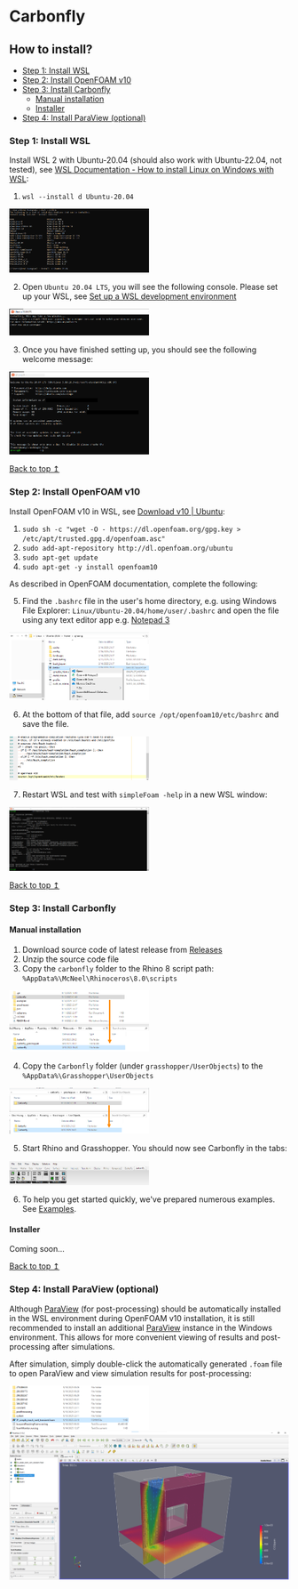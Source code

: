 # Carbonfly

## How to install?

- [Step 1: Install WSL](#step-1-install-wsl)
- [Step 2: Install OpenFOAM v10](#step-2-install-openfoam-v10)
- [Step 3: Install Carbonfly](#step-3-install-carbonfly)
  - [Manual installation](#manual-installation)
  - [Installer](#installer)
- [Step 4: Install ParaView (optional)](#step-4-install-paraview-optional)


### Step 1: Install WSL

Install WSL 2 with Ubuntu-20.04 (should also work with Ubuntu-22.04, not tested), see [WSL Documentation - How to install Linux on Windows with WSL](https://learn.microsoft.com/en-us/windows/wsl/install):

1. `wsl --install d Ubuntu-20.04`

<img src="./pics/install_wsl_01.png" alt="install wsl Ubuntu-20.04" width="50%">

2. Open `Ubuntu 20.04 LTS`, you will see the following console. Please set up your WSL, see [Set up a WSL development environment](https://learn.microsoft.com/en-us/windows/wsl/setup/environment#set-up-your-linux-username-and-password)

<img src="./pics/install_wsl_02.png" alt="set up wsl Ubuntu-20.04" width="50%">

3. Once you have finished setting up, you should see the following welcome message:

<img src="./pics/install_wsl_03.png" alt="finish wsl Ubuntu-20.04" width="50%">

[Back to top ↥](#carbonfly)

### Step 2: Install OpenFOAM v10

Install OpenFOAM v10 in WSL, see [Download v10 | Ubuntu](https://openfoam.org/download/10-ubuntu/):

1. `sudo sh -c "wget -O - https://dl.openfoam.org/gpg.key > /etc/apt/trusted.gpg.d/openfoam.asc"`
2. `sudo add-apt-repository http://dl.openfoam.org/ubuntu`
3. `sudo apt-get update`
4. `sudo apt-get -y install openfoam10`

As described in OpenFOAM documentation, complete the following:

5. Find the `.bashrc` file in the user's home directory, e.g. using Windows File Explorer: `Linux/Ubuntu-20.04/home/user/.bashrc` and open the file using any text editor app e.g. [Notepad 3](https://github.com/rizonesoft/Notepad3)

<img src="./pics/install_openfoam_01.png" alt="find .bashrc file" width="50%">

6. At the bottom of that file, add `source /opt/openfoam10/etc/bashrc` and save the file.

<img src="./pics/install_openfoam_02.png" alt="add openfoam in .bashrc file" width="50%">

7. Restart WSL and test with `simpleFoam -help` in a new WSL window:

<img src="./pics/install_openfoam_03.png" alt="add openfoam in .bashrc file" width="50%">

[Back to top ↥](#carbonfly)

### Step 3: Install Carbonfly

#### Manual installation

1. Download source code of latest release from [Releases](https://github.com/RWTH-E3D/carbonfly/releases)
2. Unzip the source code file
3. Copy the `carbonfly` folder to the Rhino 8 script path: `%AppData%\McNeel\Rhinoceros\8.0\scripts`

<img src="./pics/manual_installation_copy_rhino_8_script.png" alt="manual installation copy rhino 8 script" width="50%">

4. Copy the `Carbonfly` folder (under `grasshopper/UserObjects`) to the `%AppData%\Grasshopper\UserObjects`

<img src="./pics/manual_installation_copy_grasshopper_user_objects.png" alt="manual installation copy grasshopper user objects" width="50%">

5. Start Rhino and Grasshopper. You should now see Carbonfly in the tabs:

<img src="./pics/carbonfly_in_grasshopper.png" alt="manual installation copy grasshopper user objects" width="50%">

6. To help you get started quickly, we've prepared numerous examples. See [Examples](./examples).

#### Installer

Coming soon...

[Back to top ↥](#carbonfly)

### Step 4: Install ParaView (optional)

Although [ParaView](https://www.paraview.org/) (for post-processing) should be automatically installed in the WSL environment during OpenFOAM v10 installation, it is still recommended to install an additional [ParaView](https://www.paraview.org/) instance in the Windows environment. This allows for more convenient viewing of results and post-processing after simulations.

After simulation, simply double-click the automatically generated `.foam` file to open ParaView and view simulation results for post-processing:

<img src="./pics/post_processing_paraview_01.png" alt="open results in paraview" width="50%">

<img src="./pics/post_processing_paraview_02.png" alt="post processing in paraview" width="100%">